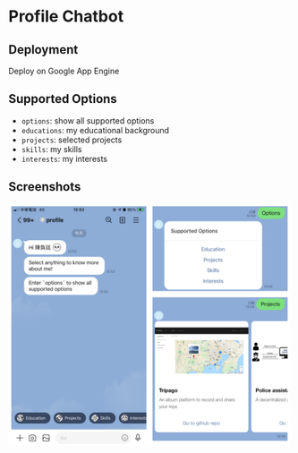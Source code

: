 # Profile Chatbot

## Deployment
Deploy on Google App Engine

## Supported Options
- `options`: show all supported options
- `educations`: my educational background
- `projects`: selected projects
- `skills`: my skills
- `interests`: my interests

## Screenshots
![screenshots](./img/all.png)
